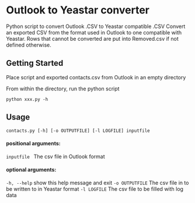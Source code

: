 Outlook to Yeastar converter
==============================

Python script to convert Outlook .CSV to Yeastar compatible .CSV
Convert an exported CSV from the format used in Outlook to one compatible with Yeastar. Rows that cannot be converted
are put into Removed.csv if not defined otherwise.

Getting Started
------------
Place script and exported contacts.csv from Outlook in an empty directory

From within the directory, run the python script 

`python xxx.py -h`
##  Usage 
`contacts.py [-h] [-o OUTPUTFILE] [-l LOGFILE] inputfile`

#### positional arguments:
  `inputfile `     The csv file in Outlook format

#### optional arguments:
  `-h, --help`     show this help message and exit
  `-o OUTPUTFILE`  The csv file in to be written to in Yeastar format
  `-l LOGFILE`     The csv file to be filled with log data
